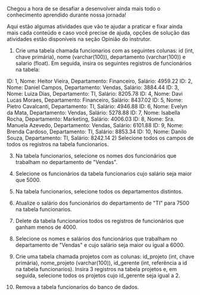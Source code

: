 Chegou a hora de se desafiar a desenvolver ainda mais todo o conhecimento aprendido durante nossa jornada!

Aqui estão algumas atividades que vão te ajudar a praticar e fixar ainda mais cada conteúdo e caso você precise de ajuda, opções de solução das atividades estão disponíveis na seção Opinião do instrutor.

1) Crie uma tabela chamada funcionarios com as seguintes colunas: id (int, chave primária), nome (varchar(100)), departamento (varchar(100)) e salario (float). Em seguida, insira os seguintes registros de funcionários na tabela:

ID: 1, Nome: Heitor Vieira, Departamento: Financeiro, Salário: 4959.22
ID: 2, Nome: Daniel Campos, Departamento: Vendas, Salário: 3884.44
ID: 3, Nome: Luiza Dias, Departamento: TI, Salário: 8205.78
ID: 4, Nome: Davi Lucas Moraes, Departamento: Financeiro, Salário: 8437.02
ID: 5, Nome: Pietro Cavalcanti, Departamento: TI, Salário: 4946.88
ID: 6, Nome: Evelyn da Mata, Departamento: Vendas, Salário: 5278.88
ID: 7, Nome: Isabella Rocha, Departamento: Marketing, Salário: 4006.03
ID: 8, Nome: Sra. Manuela Azevedo, Departamento: Vendas, Salário: 6101.88
ID: 9, Nome: Brenda Cardoso, Departamento: TI, Salário: 8853.34
ID: 10, Nome: Danilo Souza, Departamento: TI, Salário: 8242.14
2) Selecione todos os campos de todos os registros na tabela funcionarios.

3) Na tabela funcionarios, selecione os nomes dos funcionários que trabalham no departamento de "Vendas".

4) Selecione os funcionários da tabela funcionarios cujo salário seja maior que 5000.

5) Na tabela funcionarios, selecione todos os departamentos distintos.

6) Atualize o salário dos funcionários do departamento de "TI" para 7500 na tabela funcionarios.

7) Delete da tabela funcionarios todos os registros de funcionários que ganham menos de 4000.

8) Selecione os nomes e salários dos funcionários que trabalham no departamento de "Vendas" e cujo salário seja maior ou igual a 6000.

9) Crie uma tabela chamada projetos com as colunas: id_projeto (int, chave primária), nome_projeto (varchar(100)), id_gerente (int, referência a id na tabela funcionarios). Insira 3 registros na tabela projetos e, em seguida, selecione todos os projetos cujo id_gerente seja igual a 2.

10) Remova a tabela funcionarios do banco de dados.
